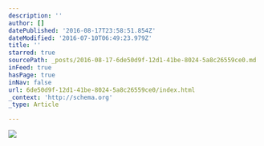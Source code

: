 ```yaml
---
description: ''
author: []
datePublished: '2016-08-17T23:58:51.854Z'
dateModified: '2016-07-10T06:49:23.979Z'
title: ''
starred: true
sourcePath: _posts/2016-08-17-6de50d9f-12d1-41be-8024-5a8c26559ce0.md
inFeed: true
hasPage: true
inNav: false
url: 6de50d9f-12d1-41be-8024-5a8c26559ce0/index.html
_context: 'http://schema.org'
_type: Article

---
```

![](https://the-grid-user-content.s3-us-west-2.amazonaws.com/2133db3a-1040-44db-a232-7a964ed6dcda.jpg)